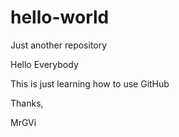 # hello-world
Just another repository

Hello Everybody

This is just learning how to use GitHub

Thanks,

MrGVi
